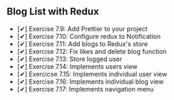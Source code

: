 ## Blog List with Redux
  - [✔] Exercise 7.9: Add Prettier to your project
  - [✔] Exercise 7.10: Configure redux to Notification
  - [✔] Exercise 7.11: Add blogs to Redux's store
  - [✔] Exercise 7.12: Fix likes and delete blog function
  - [✔] Exercise 7.13: Store logged user 
  - [✔] Exercise 7.14: Implements users view
  - [✔] Exercicse 7.15: Implements individual user view
  - [✔] Exercise 7.16: Implements individual blog view
  - [✔] Exercise 7.17: Implements navigation menu

  